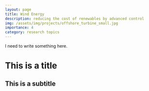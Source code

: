 ```yaml
---
layout: page
title: Wind Energy
description: reducing the cost of renewables by advanced control
img: /assets/img/projects/offshore_turbine_small.jpg
importance: 4
category: research topics
---
```


I need to write something here.


# This is a title

## This is a subtitle